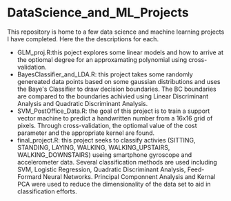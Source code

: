 # DataScience_and_ML_Projects

This repository is home to a few data science and machine learning projects I have completed. Here the the descriptions for each.
- GLM_proj.R:this poject explores some linear models and how to arrive at the optiomal degree for an approxamating polynomial using cross-validation.
- BayesClassifier_and_LDA.R: this project takes some randomly genereated data points based on some gaussian distributions and uses the Baye's Classifier to draw decision boundaries. The BC boundaries are compared to the boundaries achivied using Linear Discriminant Analysis and Quadratic Discriminant Analysis.
- SVM_PostOffice_Data.R: the goal of this project is to train a support vector machine to predict a handwritten number from a 16x16 grid of pixels. Through cross-validation, the optiomal value of the cost parameter and the appropriate kernel are found.
- final_project.R: this project seeks to classify activies (SITTING, STANDING, LAYING, WALKING, WALKING_UPSTAIRS, WALKING_DOWNSTAIRS) useing smartphone gyroscope and accelerometer data. Several classification methods are used including SVM, Logistic Regression, Quadratic Discriminant Analysis, Feed-Formard Neural Networks. Principal Componnent Analysis and Kernal PCA were used to reduce the dimensionality of the data set to aid in classification efforts. 
